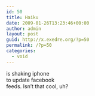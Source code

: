 ```yaml
---
id: 50
title: Haiku
date: 2009-01-26T13:23:46+00:00
author: admin
layout: post
guid: http://x.exedre.org/?p=50
permalink: /?p=50
categories:
  - void
---
```

<span class="status_body">is shaking iphone<br /> to update facebook<br /> feeds. Isn&#8217;t that cool, uh?</span>